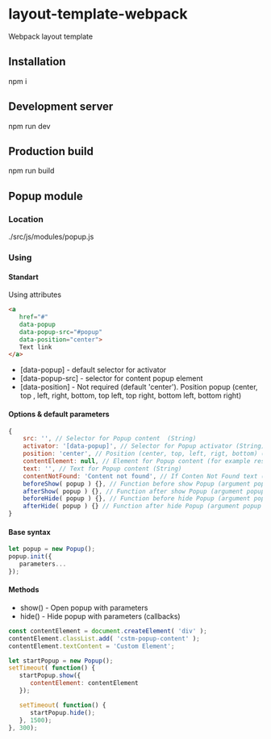 # layout-template-webpack
Webpack layout template

## Installation
npm i

## Development server
npm run dev

## Production build
npm run build

## Popup module
### Location
./src/js/modules/popup.js
### Using
#### Standart
Using attributes
```html
<a
   href="#"
   data-popup
   data-popup-src="#popup"
   data-position="center">
   Text link
</a>
```
- [data-popup] - default selector for activator
- [data-popup-src] - selector for content popup element
- [data-position] - Not required (default 'center'). Position popup (center, top , left, right, bottom, top left, top right, bottom left, bottom right)
#### Options & default parameters
```JavaScript
{
    src: '', // Selector for Popup content  (String)
    activator: '[data-popup]', // Selector for Popup activator (String)
    position: 'center', // Position (center, top, left, rigt, bottom) (String)
    contentElement: null, // Element for Popup content (for example result Ajax request) (Node)
    text: '', // Text for Popup content (String)
    contentNotFound: 'Content not found', // If Conten Not Found text (String)
    beforeShow( popup ) {}, // Function before show Popup (argument popup - node popup element)
    afterShow( popup ) {}, // Function after show Popup (argument popup - node popup element)
    beforeHide( popup ) {}, // Function before hide Popup (argument popup - node popup element)
    afterHide( popup ) {} // Function after hide Popup (argument popup - node popup element)
}
```
#### Base syntax
```JavaScript
let popup = new Popup();
popup.init({
   parameters...
});
```
#### Methods
- show() - Open popup with parameters
- hide() - Hide popup with parameters (callbacks)
```JavaScript
const contentElement = document.createElement( 'div' );
contentElement.classList.add( 'cstm-popup-content' );
contentElement.textContent = 'Custom Element';

let startPopup = new Popup();
setTimeout( function() {
   startPopup.show({
      contentElement: contentElement
   });

   setTimeout( function() {
      startPopup.hide();
   }, 1500);
}, 300);
```
